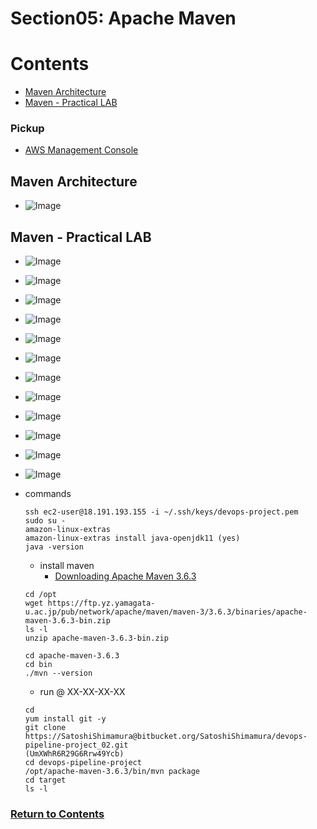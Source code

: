 # Section05: Apache Maven

<a id = "contents">

# Contents
* [Maven Architecture](#Architecture)
* [Maven - Practical LAB](#lab)

### Pickup
* [AWS Management Console](https://github.com/Pippippi3104/2020_DevOps_CICDwithJenkinsAnsibleDockerKubernetes/blob/main/doc/Section02_CICDpipeline.md#1st--aws-management-console)


<a id = "Architecture">

## Maven Architecture
* ![Image](../src/images/Section05/init001.png)


<a id = "lab">

## Maven - Practical LAB
* ![Image](../src/images/Section05/lab001.png)
* ![Image](../src/images/Section05/lab002.png)
* ![Image](../src/images/Section05/lab003.png)
* ![Image](../src/images/Section05/lab004.png)
* ![Image](../src/images/Section05/lab005.png)
* ![Image](../src/images/Section05/lab006.png)
* ![Image](../src/images/Section05/lab007.png)
* ![Image](../src/images/Section05/lab008.png)
* ![Image](../src/images/Section05/lab009.png)
* ![Image](../src/images/Section05/lab010.png)
* ![Image](../src/images/Section05/lab011.png)
* ![Image](../src/images/Section05/lab012.png)

* commands
  ```
  ssh ec2-user@18.191.193.155 -i ~/.ssh/keys/devops-project.pem
  sudo su -
  amazon-linux-extras
  amazon-linux-extras install java-openjdk11 (yes)
  java -version
  ```
  * install maven
    * [Downloading Apache Maven 3.6.3](https://maven.apache.org/download.cgi)
  ```
  cd /opt
  wget https://ftp.yz.yamagata-u.ac.jp/pub/network/apache/maven/maven-3/3.6.3/binaries/apache-maven-3.6.3-bin.zip
  ls -l
  unzip apache-maven-3.6.3-bin.zip
  ```
  ```
  cd apache-maven-3.6.3
  cd bin
  ./mvn --version
  ```
  * run @ XX-XX-XX-XX
  ```
  cd 
  yum install git -y
  git clone https://SatoshiShimamura@bitbucket.org/SatoshiShimamura/devops-pipeline-project_02.git
  (UmXWhR6R29G6Rrw49Ycb)
  cd devops-pipeline-project
  /opt/apache-maven-3.6.3/bin/mvn package
  cd target
  ls -l
  ```

### [Return to Contents](#contents)
